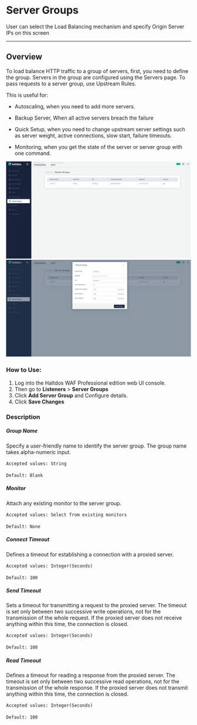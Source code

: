 

# Server Groups


User can select the Load Balancing mechanism and specify Origin Server IPs on this screen

---

## Overview

To load balance HTTP traffic to a group of servers, first, you need to define the group. Servers in the group are configured using the Servers page. To pass requests to a server group, use Upstream Rules.

This is useful for:

- Autoscaling, when you need to add more servers.

- Backup Server, When all active servers breach the failure 

- Quick Setup, when you need to change upstream server settings such as server weight, active connections, slow start, failure timeouts.

- Monitoring, when you get the state of the server or server group with one command.

![server_groups](/img/pro-waf/docs/server_group1.png)
![server_groups](/img/pro-waf/docs/server_group2.png)

### How to Use:
1. Log into the Haltdos WAF Professional edition web UI console.
2. Then go to **Listeners** > **Server Groups**
3. Click **Add Server Group** and Configure details.
4. Click **Save Changes**

### Description

##### **Group Name**

Specify a user-friendly name to identify the server group. The group name takes alpha-numeric input.  

    Accepted values: String

    Default: Blank  

##### **Monitor**

Attach any existing monitor to the server group.

    Accepted values: Select from existing monitors

    Default: None  

##### **Connect Timeout** 

Defines a timeout for establishing a connection with a proxied server.

    Accepted values: Integer(Seconds)

    Default: 100 

##### **Send Timeout** 

Sets a timeout for transmitting a request to the proxied server. The timeout is set only between two successive write operations, not for the transmission of the whole request. If the proxied server does not receive anything within this time, the connection is closed.

    Accepted values: Integer(Seconds)

    Default: 100 

##### **Read Timeout** 

Defines a timeout for reading a response from the proxied server. The timeout is set only between two successive read operations, not for the transmission of the whole response. If the proxied server does not transmit anything within this time, the connection is closed. 

    Accepted values: Integer(Seconds)

    Default: 100 



















